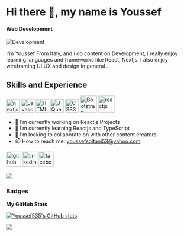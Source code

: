 # Hi there 👋, my name is Youssef 
#### Web Development
![Development](https://raw.githubusercontent.com/onimur/.github/master/.resources/git-header.svg)

I'm Youssef From Italy, and i do content on Development, i really enjoy 
learning languages and frameworks like React, Nextjs. I also enjoy wireframing UI UX and design in general .

## Skills and Experience 


<p align="left">
<a href="https://www.nextjs.org/" target="_blank" rel="noreferrer"><img src="https://raw.githubusercontent.com/danielcranney/readme-generator/main/public/icons/skills/nextjs-colored.svg" width="36" height="36" alt="nextjs" /></a>
<a href="https://developer.mozilla.org/en-US/docs/Web/JavaScript" target="_blank" rel="noreferrer"><img src="https://raw.githubusercontent.com/danielcranney/readme-generator/main/public/icons/skills/javascript-colored.svg" width="36" height="36" alt="Javascript" /></a>
<a href="https://developer.mozilla.org/en-US/docs/Glossary/HTML5" target="_blank" rel="noreferrer"><img src="https://raw.githubusercontent.com/danielcranney/readme-generator/main/public/icons/skills/html5-colored.svg" width="36" height="36" alt="HTML5" /></a>
<a href="https://jquery.com/" target="_blank" rel="noreferrer"><img src="https://raw.githubusercontent.com/danielcranney/readme-generator/main/public/icons/skills/jquery-colored.svg" width="36" height="36" alt="JQuery" /></a>
<a href="https://www.w3.org/TR/CSS/#css" target="_blank" rel="noreferrer"><img src="https://raw.githubusercontent.com/danielcranney/readme-generator/main/public/icons/skills/css3-colored.svg" width="36" height="36" alt="CSS3" /></a>
<a href="https://getbootstrap.com/" target="_blank" rel="noreferrer"><img src="https://raw.githubusercontent.com/danielcranney/readme-generator/main/public/icons/skills/bootstrap-colored.svg" width="45" height="45" alt="Bootstrap" /></a>
<a href="https://reactjs.org/" target="_blank" rel="noreferrer"><img src="https://raw.githubusercontent.com/danielcranney/readme-generator/main/public/icons/skills/react-colored.svg" width="45" height="45" alt="reactjs" /></a>
</p>


- 🔭 I’m currently working on Reactjs Projects  
- 🌱 I’m currently learning Reactjs and TypeScript 
- 👯 I’m looking to collaborate on  with other content creators 
- 📫 How to reach me: youssefsoltani53@yahoo.com 


[<img src='https://cdn.jsdelivr.net/npm/simple-icons@3.0.1/icons/github.svg' alt='github' height='40'>](https://github.com/Youssef )  [<img src='https://cdn.jsdelivr.net/npm/simple-icons@3.0.1/icons/linkedin.svg' alt='linkedin' height='40'>](https://www.linkedin.com/in/YoussefSoltani/)  [<img src='https://cdn.jsdelivr.net/npm/simple-icons@3.0.1/icons/facebook.svg' alt='facebook' height='40'>](https://www.facebook.com/YoussefSoltani)  



<a href="https://www.github.com/Youssef535" target="_blank" rel="noreferrer"><img
                  src="https://img.shields.io/github/followers/Youssef535?logo=github&style=for-the-badge&color=0891b2&labelColor=1c1917" /></a>
   
                  
 ### Badges

<b>My GitHub Stats</b>

<a href="http://www.github.com/Youssef535"><img src="https://github-readme-stats.vercel.app/api?username=Youssef535&show_icons=true&hide=prs,&count_private=true&title_color=0891b2&text_color=ffffff&icon_color=0891b2&bg_color=1c1917&hide_border=true&show_icons=true" alt="Youssef535's GitHub stats" /></a>

<a href="http://www.github.com/Youssef535"><img src="https://github-readme-streak-stats.herokuapp.com/?user=Youssef535&stroke=ffffff&background=1c1917&ring=0891b2&fire=0891b2&currStreakNum=ffffff&currStreakLabel=0891b2&sideNums=ffffff&sideLabels=ffffff&dates=ffffff&hide_border=true" /></a>
